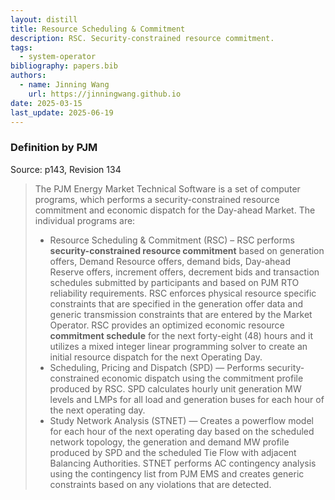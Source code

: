 ```yaml
---
layout: distill
title: Resource Scheduling & Commitment
description: RSC. Security-constrained resource commitment.
tags:
  - system-operator
bibliography: papers.bib
authors:
  - name: Jinning Wang
    url: https://jinningwang.github.io
date: 2025-03-15
last_update: 2025-06-19
---
```


### Definition by PJM

Source: <d-cite key="pjm2024m11"></d-cite> p143, Revision 134

> The PJM Energy Market Technical Software is a set of computer programs, which performs a security-constrained resource commitment and economic dispatch for the Day-ahead Market. The individual programs are:
>
> - Resource Scheduling & Commitment (RSC) – RSC performs **security-constrained resource commitment** based on generation offers, Demand Resource offers, demand bids, Day-ahead Reserve offers, increment offers, decrement bids and transaction schedules submitted by participants and based on PJM RTO reliability requirements. RSC enforces physical resource specific constraints that are specified in the generation offer data and generic transmission constraints that are entered by the Market Operator. RSC provides an optimized economic resource **commitment schedule** for the next forty-eight (48) hours and it utilizes a mixed integer linear programming solver to create an initial resource dispatch for the next Operating Day.
> - Scheduling, Pricing and Dispatch (SPD) — Performs security-constrained economic dispatch using the commitment profile produced by RSC. SPD calculates hourly unit generation MW levels and LMPs for all load and generation buses for each hour of the next operating day.
> - Study Network Analysis (STNET) — Creates a powerflow model for each hour of the next operating day based on the scheduled network topology, the generation and demand MW profile produced by SPD and the scheduled Tie Flow with adjacent Balancing Authorities. STNET performs AC contingency analysis using the contingency list from PJM EMS and creates generic constraints based on any violations that are detected.
